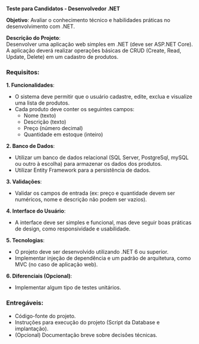 **Teste para Candidatos - Desenvolvedor .NET**

**Objetivo**: Avaliar o conhecimento técnico e habilidades práticas no desenvolvimento com .NET. 

**Descrição do Projeto**:  
Desenvolver uma aplicação web simples em .NET (deve ser ASP.NET Core). 
A aplicação deverá realizar operações básicas de CRUD (Create, Read, Update, Delete) em um cadastro de produtos.

### Requisitos:

**1. Funcionalidades**:
   - O sistema deve permitir que o usuário cadastre, edite, exclua e visualize uma lista de produtos.
   - Cada produto deve conter os seguintes campos: 
     - Nome (texto)
     - Descrição (texto)
     - Preço (número decimal)
     - Quantidade em estoque (inteiro)

**2. Banco de Dados**:
   - Utilizar um banco de dados relacional (SQL Server, PostgreSql, mySQL ou outro à escolha) para armazenar os dados dos produtos.
   - Utilizar Entity Framework para a persistência de dados.
   
**3. Validações**:
   - Validar os campos de entrada (ex: preço e quantidade devem ser numéricos, nome e descrição não podem ser vazios).

**4. Interface do Usuário**:
   - A interface deve ser simples e funcional, mas deve seguir boas práticas de design, como responsividade e usabilidade.

**5. Tecnologias**:
   - O projeto deve ser desenvolvido utilizando .NET 6 ou superior.
   - Implementar injeção de dependência e um padrão de arquitetura, como MVC (no caso de aplicação web).

**6. Diferenciais (Opcional)**:
   - Implementar algum tipo de testes unitários.

### Entregáveis:
- Código-fonte do projeto.
- Instruções para execução do projeto (Script da Database e implantação).
- (Opcional) Documentação breve sobre decisões técnicas.

